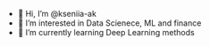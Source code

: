 - 👋 Hi, I’m @kseniia-ak
- 👀 I’m interested in Data Scienece, ML and finance
- 🌱 I’m currently learning Deep Learning methods


<!---
kseniia-ak/kseniia-ak is a ✨ special ✨ repository because its `README.md` (this file) appears on your GitHub profile.
You can click the Preview link to take a look at your changes.
--->
